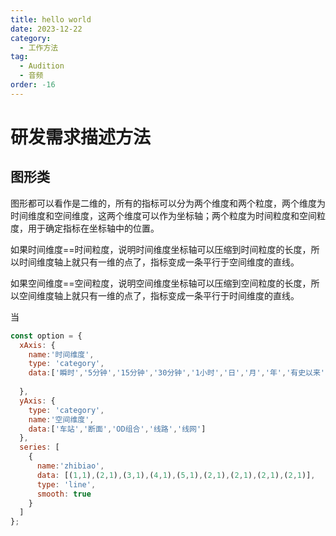 ```yaml
---
title: hello world
date: 2023-12-22
category:
  - 工作方法
tag:
  - Audition
  - 音频
order: -16
---
```




# 研发需求描述方法

## 图形类

图形都可以看作是二维的，所有的指标可以分为两个维度和两个粒度，两个维度为时间维度和空间维度，这两个维度可以作为坐标轴；两个粒度为时间粒度和空间粒度，用于确定指标在坐标轴中的位置。

如果时间维度==时间粒度，说明时间维度坐标轴可以压缩到时间粒度的长度，所以时间维度轴上就只有一维的点了，指标变成一条平行于空间维度的直线。

如果空间维度==空间粒度，说明空间维度坐标轴可以压缩到空间粒度的长度，所以空间维度轴上就只有一维的点了，指标变成一条平行于时间维度的直线。

当

```js
const option = {
  xAxis: {
    name:'时间维度',
    type: 'category',
    data:['瞬时','5分钟','15分钟','30分钟','1小时','日','月','年','有史以来']
    
  },
  yAxis: {
    type: 'category',
    name:'空间维度',
    data:['车站','断面','OD组合','线路','线网']
  },
  series: [
    {
      name:'zhibiao',
      data: [(1,1),(2,1),(3,1),(4,1),(5,1),(2,1),(2,1),(2,1),(2,1)],
      type: 'line',
      smooth: true
    }
  ]
};
```

